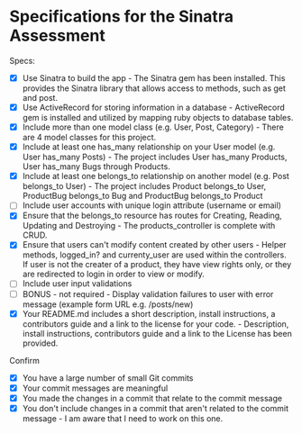 # Specifications for the Sinatra Assessment

Specs:
- [x] Use Sinatra to build the app - The Sinatra gem has been installed. This provides the Sinatra library that allows access to methods, such as get and post.
- [x] Use ActiveRecord for storing information in a database - ActiveRecord gem is installed and utilized by mapping ruby objects to database tables.
- [x] Include more than one model class (e.g. User, Post, Category) - There are 4 model classes for this project.
- [x] Include at least one has_many relationship on your User model (e.g. User has_many Posts) - The project includes User has_many Products, User has_many Bugs through Products.
- [X] Include at least one belongs_to relationship on another model (e.g. Post belongs_to User) - The project includes Product belongs_to User, ProductBug belongs_to Bug and ProductBug belongs_to Product
- [ ] Include user accounts with unique login attribute (username or email)
- [x] Ensure that the belongs_to resource has routes for Creating, Reading, Updating and Destroying - The products_controller is complete with CRUD.
- [x] Ensure that users can't modify content created by other users - Helper methods, logged_in? and currenty_user are used within the controllers. If user is not the creater of a product, they have view rights only, or they are redirected to login in order to view or modify.
- [ ] Include user input validations
- [ ] BONUS - not required - Display validation failures to user with error message (example form URL e.g. /posts/new)
- [x] Your README.md includes a short description, install instructions, a contributors guide and a link to the license for your code. - Description, install instructions, contributors guide and a link to the License has been provided.

Confirm
- [x] You have a large number of small Git commits
- [x] Your commit messages are meaningful
- [x] You made the changes in a commit that relate to the commit message
- [x] You don't include changes in a commit that aren't related to the commit message - I am aware that I need to work on this one.